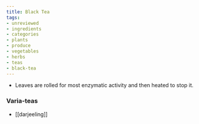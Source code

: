 ```yaml
---
title: Black Tea
tags:
- unreviewed
- ingredients
- categories
- plants
- produce
- vegetables
- herbs
- teas
- black-tea
---
```


* Leaves are rolled for most enzymatic activity and then heated to stop it.

### Varia-teas
* [[darjeeling]]